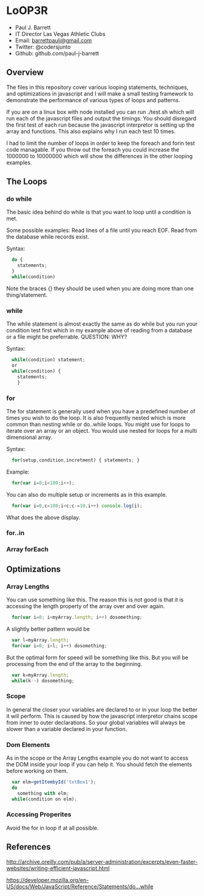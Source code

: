 # LoOP3R

* Paul J. Barrett
* IT Director Las Vegas Athletic Clubs
* Email:   barrettpaulj@gmail.com 
* Twitter: @codersjunto
* Github:  github.com/paul-j-barrett

## Overview

The files in this repository cover various looping statements, techniques, and optimizations in javascript and I will make a small testing framework to demonstrate the performance of various types of loops and patterns. 

If you are on a linux box with node installed you can run ./test.sh which will run each of the javascript files and output the timings. You should disregard the first test of each run because the javascript interpretor is setting up the array and functions. This also explains why I run each test 10 times.

I had to limit the number of loops in order to keep the foreach and forin test code managable. If you throw out the foreach you could increase the 1000000 to 10000000 which will show the differences in the other looping examples.

## The Loops
### do while
The basic idea behind do while is that you want to loop until a condition is met.

Some possible examples: Read lines of a file until you reach EOF.
Read from the database while records exist.

Syntax:

```javascript
  do {
    statements;
  }
  while(condition)
```
Note the braces {} they should be used when you are doing more than one thing/statement.

### while
The while statement is almost exactly the same as do while but you run your condition test first which in my example above of reading from a database or a file might be preferrable. QUESTION: WHY?

Syntax:

```javascript
  while(condition) statement;
  or
  while(condition) { 
    statements;
    }
```

### for
The for statement is generally used when you have a predefined number of times you wish to do the loop. It is also frequently nested which is more common than nesting while or do..while loops.
You might use for loops to iterate over an array or an object. You would use nested for loops for a multi dimensional array.

Syntax:

```javascript
  for(setup,condition,incretment) { statements; }
```

Example:

```javascript
  for(var i=0;i<100;i++);
```

You can also do multiple setup or increments as in this example.
  
```javascript
  for(var i=0,c=100;i<c;c-=10,i++) console.log(i);
```

What does the above display.

### for..in


### Array forEach

## Optimizations
### Array Lengths
You can use something like this. The reason this is not good is that it is accessing the length property of the array over and over again.

```javascript
  for(var i=0; i<myArray.length; i++) dosomething;
```

A slightly better pattern would be

```javascript
  var l=myArray.length;
  for(var i=0; i<l; i++) dosomething;
```

But the optimal form for speed will be something like this. But you will be processing from the end of the array to the beginning.

```javascript
  var k=myArray.length;
  while(k--) dosomething;
```


### Scope

In general the closer your variables are declared to or in your loop the better it will perform. This is caused by how the javascript interpretor chains scope from inner to outer declarations. So your global variables will always be slower than a variable declared in your function.

### Dom Elements
As in the scope or the Array Lengths example you do not want to access the DOM inside your loop if you can help it.
You should fetch the elements before working on them.

```javascript
  var elm=getItembyId('txtBox1');
  do 
    something with elm; 
  while(condition on elm);
```


### Accessing Properites
Avoid the for in loop if at all possible.

## References
http://archive.oreilly.com/pub/a/server-administration/excerpts/even-faster-websites/writing-efficient-javascript.html

https://developer.mozilla.org/en-US/docs/Web/JavaScript/Reference/Statements/do...while

